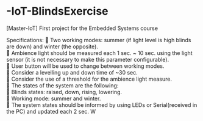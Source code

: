 # -IoT-BlindsExercise
[Master-IoT] First project for the Embedded Systems course

Specifications:
 Two working modes: summer (if light level is high blinds are down) and winter (the opposite).  
 Ambience light should be measured each 1 sec. ~ 10 sec. using the light sensor (it is not necessary to make this parameter configurable).  
 User button will be used to change between working modes.  
 Consider a levelling up and down time of ~30 sec.  
 Consider the use of a threshold for the ambience light measure.  
 The states of the system are the following:  
     Blinds states: raised, down, rising, lowering.   
     Working mode: summer and winter.  
 The system states should be informed by using LEDs or Serial(received in the PC) and updated each 2 sec.  W